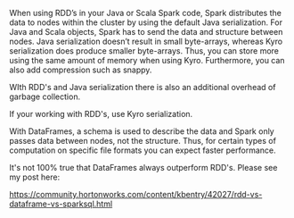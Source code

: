 When using RDD’s in your Java or Scala Spark code, Spark distributes the data to nodes within the cluster by using the default Java serialization. For Java and Scala objects, Spark has to send the data and structure between nodes. Java serialization doesn’t result in small byte-arrays, whereas Kyro serialization does produce smaller byte-arrays. Thus, you can store more using the same amount of memory when using Kyro. Furthermore, you can also add compression such as snappy.

WIth RDD's and Java serialization there is also an additional overhead of garbage collection.

If your working with RDD's, use Kyro serialization.

With DataFrames, a schema is used to describe the data and Spark only passes data between nodes, not the structure. Thus, for certain types of computation on specific file formats you can expect faster performance.

It's not 100% true that DataFrames always outperform RDD's. Please see my post here:

https://community.hortonworks.com/content/kbentry/42027/rdd-vs-dataframe-vs-sparksql.html